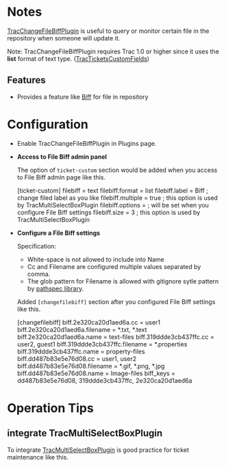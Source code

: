 Notes
=====

[TracChangeFileBiffPlugin](https://trac-hacks.org/wiki/TracChangeFileBiffPlugin "TracChangeFileBiffPlugin")
is useful to query or monitor certain file in the repository when someone will update it.

Note: TracChangeFileBiffPlugin requires Trac 1.0 or higher since it uses
the **list** format of text type. ([TracTicketsCustomFields](http://trac.edgewall.org/wiki/TracTicketsCustomFields "TracTicketsCustomFields"))


Features
--------

* Provides a feature like [Biff](http://en.wikipedia.org/wiki/Biff "Biff") for file in repository


Configuration
=============

* Enable TracChangeFileBiffPlugin in Plugins page.

* **Access to File Biff admin panel**

  The option of `ticket-custom` section would be added when you access to File Biff admin page like this.

    [ticket-custom]
    filebiff = text
    filebiff.format = list
    filebiff.label = Biff       ; change filed label as you like
    filebiff.multiple = true    ; this option is used by TracMultiSelectBoxPlugin
    filebiff.options =          ; will be set when you configure File Biff settings
    filebiff.size = 3           ; this option is used by TracMultiSelectBoxPlugin

* **Configure a File Biff settings**

  Specification:

    * White-space is not allowed to include into Name
    * Cc and Filename are configured multiple values separated by comma.
    * The glob pattern for Filename is allowed with gitignore sytle pattern by [pathspec library](https://pypi.python.org/pypi/pathspec/ "pathspec library").

  Added `[changefilebiff]` section after you configured File Biff settings like this.

    [changefilebiff]
    biff.2e320ca20d1aed6a.cc = user1
    biff.2e320ca20d1aed6a.filename = *.txt, *.text
    biff.2e320ca20d1aed6a.name = text-files
    biff.319ddde3cb437ffc.cc = user2, guest1
    biff.319ddde3cb437ffc.filename = *.properties
    biff.319ddde3cb437ffc.name = property-files
    biff.dd487b83e5e76d08.cc = user1, user2
    biff.dd487b83e5e76d08.filename = *.gif, *.png, *.jpg
    biff.dd487b83e5e76d08.name = Image-files
    biff_keys = dd487b83e5e76d08, 319ddde3cb437ffc, 2e320ca20d1aed6a


Operation Tips
==============

integrate TracMultiSelectBoxPlugin
----------------------------------

To integrate [TracMultiSelectBoxPlugin](https://trac-hacks.org/wiki/TracMultiSelectBoxPlugin "TracMultiSelectBoxPlugin") is good practice for ticket maintenance like this.

